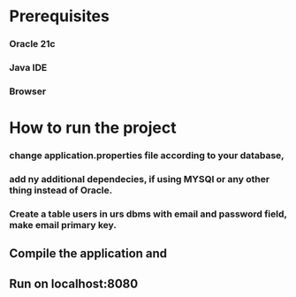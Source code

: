 # Prerequisites
### Oracle 21c
### Java IDE
### Browser
# How to run the project
### change application.properties file according to your database,
### add ny additional dependecies, if using MYSQl or any other thing instead of Oracle.
### Create a table users in urs dbms with email and password field, make email primary key.
## Compile the application and
## Run on localhost:8080
